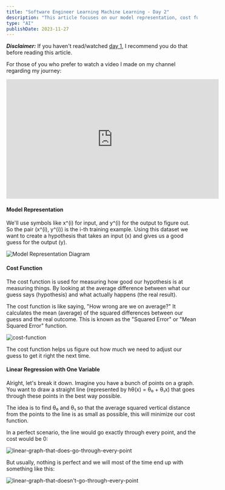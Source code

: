 ```yaml
---
title: "Software Engineer Learning Machine Learning - Day 2"
description: "This article focuses on our model representation, cost function and linear regression with one variable"
type: "AI"
publishDate: 2023-11-27
---
```


**_Disclaimer:_** If you haven't read/watched [day 1](https://excali-blog.vercel.app/posts/software-engineer-learning-machine-learning/1), I recommend you do that before reading this article.

For those of you who prefer to watch a video I made on my channel regarding my journey:

<iframe class="mx-auto" width="560" height="315" src="https://www.youtube.com/embed/L-KJc-47tzQ" title="Software Engineer Learning Machine Learning Day 2" frameborder="0" allow="accelerometer; autoplay; clipboard-write; encrypted-media; gyroscope; picture-in-picture; web-share" allowfullscreen=""></iframe>

#### Model Representation

We'll use symbols like x^(i) for input, and y^(i) for the output to figure out. So the pair (x^(i), y^(i)) is the i-th training example.
Using this dataset we want to create a hypothesis that takes an input (x) and gives us a good guess for the output (y).

![Model Representation Diagram](/images/posts/software-engineer-learning-machine-learning/2/model-representation.png)

#### Cost Function

The cost function is used for measuring how good our hypothesis is at measuring things. By looking at the average difference between what our guess says (hypothesis) and what actually happens (the real result).

The cost function is like saying, "How wrong are we on average?" It calculates the mean (average) of the squared differences between our guess and the real outcome. This is known as the "Squared Error" or "Mean Squared Error" function.

![cost-function](/images/posts/software-engineer-learning-machine-learning/2/cost-function.PNG)

The cost function helps us figure out how much we need to adjust our guess to get it right the next time.

#### Linear Regression with One Variable

Alright, let's break it down. Imagine you have a bunch of points on a graph. You want to draw a straight line (represented by hθ(x) = θ₀ + θ₁x) that goes through these points in the best way possible.

The idea is to find θ₀ and θ₁ so that the average squared vertical distance from the points to the line is as small as possible, this will minimize our cost function.

In a perfect scenario, the line would go exactly through every point, and the cost would be 0:

![linear-graph-that-does-go-through-every-point](/images/posts/software-engineer-learning-machine-learning/2/perfect-linear-graph.PNG)

But usually, nothing is perfect and we will most of the time end up with something like this:

![linear-graph-that-doesn't-go-through-every-point](/images/posts/software-engineer-learning-machine-learning/2/not-perfect-linear-graph.PNG)
